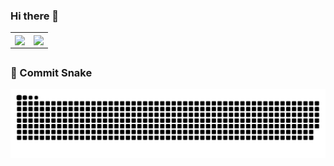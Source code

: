 ### Hi there 👋

<!--
**amimenezes/amimenezes** is a ✨ _special_ ✨ repository because its `README.md` (this file) appears on your GitHub profile.

Here are some ideas to get you started:

- 🔭 I’m currently working on ...
- 🌱 I’m currently learning ...
- 👯 I’m looking to collaborate on ...
- 🤔 I’m looking for help with ...
- 💬 Ask me about ...
- 📫 How to reach me: ...
- 😄 Pronouns: ...
- ⚡ Fun fact: ...
-->

<center>     <table align="center">       <tr>           <td>               <img width="900px" align="center" src="https://github-readme-stats.vercel.app/api?username=amimenezes&count_private=true&hide_border=true&theme=tokyonight" />           </td>           <td>               <img align="center" width="850px" src="https://github-readme-stats.vercel.app/api/top-langs/?username=amimenezes&layout=compact&hide_border=true&theme=tokyonight" />                   </td>       </tr>       </table> 
</center>

##
### :snake:  Commit Snake
   
   ![Snake animation](https://github.com/amimenezes/amimenezes/blob/output/github-contribution-grid-snake.svg)
   
</div>
